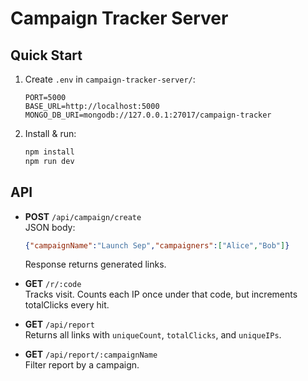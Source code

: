 
# Campaign Tracker Server

## Quick Start
1. Create `.env` in `campaign-tracker-server/`:
   ```env
   PORT=5000
   BASE_URL=http://localhost:5000
   MONGO_DB_URI=mongodb://127.0.0.1:27017/campaign-tracker
   ```
2. Install & run:
   ```bash
   npm install
   npm run dev
   ```

## API
- **POST** `/api/campaign/create`  
  JSON body:
  ```json
  {"campaignName":"Launch Sep","campaigners":["Alice","Bob"]}
  ```
  Response returns generated links.

- **GET** `/r/:code`  
  Tracks visit. Counts each IP once under that code, but increments totalClicks every hit.

- **GET** `/api/report`  
  Returns all links with `uniqueCount`, `totalClicks`, and `uniqueIPs`.

- **GET** `/api/report/:campaignName`  
  Filter report by a campaign.
